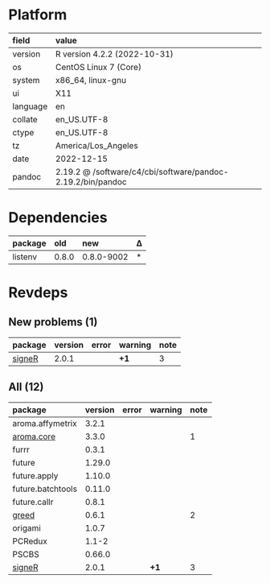 # Platform

|field    |value                                                       |
|:--------|:-----------------------------------------------------------|
|version  |R version 4.2.2 (2022-10-31)                                |
|os       |CentOS Linux 7 (Core)                                       |
|system   |x86_64, linux-gnu                                           |
|ui       |X11                                                         |
|language |en                                                          |
|collate  |en_US.UTF-8                                                 |
|ctype    |en_US.UTF-8                                                 |
|tz       |America/Los_Angeles                                         |
|date     |2022-12-15                                                  |
|pandoc   |2.19.2 @ /software/c4/cbi/software/pandoc-2.19.2/bin/pandoc |

# Dependencies

|package |old   |new        |Δ  |
|:-------|:-----|:----------|:--|
|listenv |0.8.0 |0.8.0-9002 |*  |

# Revdeps

## New problems (1)

|package |version |error |warning |note |
|:-------|:-------|:-----|:-------|:----|
|[signeR](problems.md#signer)|2.0.1   |      |__+1__  |3    |

## All (12)

|package           |version |error |warning |note |
|:-----------------|:-------|:-----|:-------|:----|
|aroma.affymetrix  |3.2.1   |      |        |     |
|[aroma.core](problems.md#aromacore)|3.3.0   |      |        |1    |
|furrr             |0.3.1   |      |        |     |
|future            |1.29.0  |      |        |     |
|future.apply      |1.10.0  |      |        |     |
|future.batchtools |0.11.0  |      |        |     |
|future.callr      |0.8.1   |      |        |     |
|[greed](problems.md#greed)|0.6.1   |      |        |2    |
|origami           |1.0.7   |      |        |     |
|PCRedux           |1.1-2   |      |        |     |
|PSCBS             |0.66.0  |      |        |     |
|[signeR](problems.md#signer)|2.0.1   |      |__+1__  |3    |

